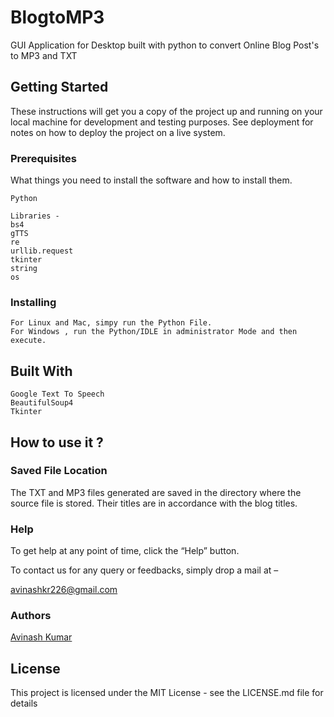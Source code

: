 <h1>BlogtoMP3</h1>
GUI Application for Desktop built with python to convert Online Blog Post's to MP3 and TXT 

<h2>Getting Started</h2>
These instructions will get you a copy of the project up and running on your local machine for development and testing purposes. See deployment for notes on how to deploy the project on a live system.

<h3>Prerequisites</h3>
What things you need to install the software and how to install them.

```
Python

Libraries - 
bs4
gTTS
re
urllib.request
tkinter
string
os
```
<h3>Installing</h3>

```
For Linux and Mac, simpy run the Python File.
For Windows , run the Python/IDLE in administrator Mode and then execute.
```
<h2>Built With</h2>

```
Google Text To Speech
BeautifulSoup4
Tkinter
```

<h2> How to use it ? </h2>

<h3> Saved File Location </h3>

The TXT and MP3 files generated are saved in the directory where the source file is stored. Their titles are in accordance with the blog titles.

<h3> Help </h3>

To get help at any point of time, click the “Help” button.



To contact us for any query or feedbacks, simply drop a mail at – <br>

avinashkr226@gmail.com <br>


<h3>Authors</h3>

[Avinash Kumar](https://www.linkedin.com/in/akavinashkumar)


<h2>License</h2>
This project is licensed under the MIT License - see the LICENSE.md file for details
